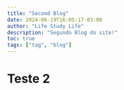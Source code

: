 ```yaml
---
title: "Second Blog"
date: 2024-06-19T16:05:17-03:00
author: "Life Study Life"
description: "Segundo Blog do site!"
toc: true
tags: ["tag", "blog"]
---
```

# Teste 2